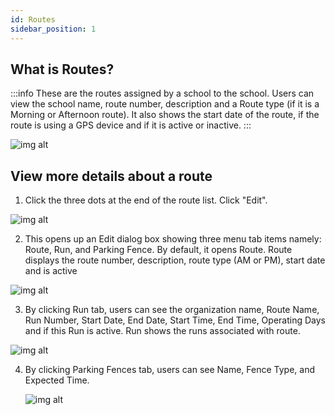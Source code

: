 ```yaml
---
id: Routes
sidebar_position: 1
---
```


## What is Routes?

:::info
These are the routes assigned by a school to the school. Users can view the school name, route number, description and a Route type (if it is a Morning or Afternoon route). It also shows the start date of the route, if the route is using a GPS device and if it is active or inactive.
:::

![img alt](/img/planning-routes.png)

## View more details about a route

1. Click the three dots at the end of the route list. Click "Edit".

![img alt](/img/planning-routes-edit.png)

2. This opens up an Edit dialog box showing three menu tab items namely: Route, Run, and Parking Fence. By default, it opens Route. Route displays the route number, description, route type (AM or PM), start date and is active

![img alt](/img/planning-routes-edit-route.png)

3. By clicking Run tab, users can see the organization name, Route Name, Run Number, Start Date, End Date, Start Time, End Time, Operating Days and if this Run is active. Run shows the runs associated with route.

![img alt](/img/planning-routes-edit-run.png)

4. By clicking Parking Fences tab, users can see Name, Fence Type, and Expected Time.

   ![img alt](/img/planning-routes-edit-parking-fences.PNG)
